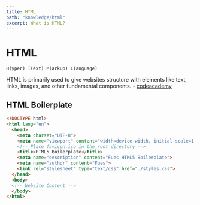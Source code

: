 ```yaml
---
title: HTML
path: "knowledge/html"
excerpt: What is HTML?
---
```


# HTML

```
H(yper) T(ext) M(arkup) L(anguage)
```

HTML is primarily used to give websites structure with elements like text, links, images, and other fundamental components. - [codeacademy](https://www.codecademy.com/)

## HTML Boilerplate

```html
<!DOCTYPE html>
<html lang="en">
  <head>
    <meta charset="UTF-8">
    <meta name="viewport" content="width=device-width, initial-scale=1.0">
    <!-- Place favicon.ico in the root directory -->
    <title>HTML5 Boilerplate</title>
    <meta name="description" content="Fues HTML5 Boilerplate">
    <meta name="author" content="Fues">
    <link rel="stylesheet" type="text/css" href="./styles.css">
  </head>
  <body>
  <!-- Website Content -->
  </body>
</html>
```

